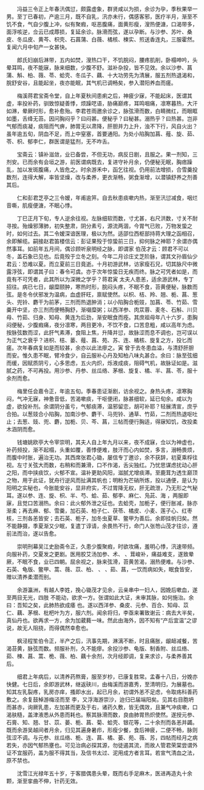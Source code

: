 <!-- { "loadSidebar": true } -->
　　冯益三令正上年春汛偶愆，颇露虚象，群贤咸以为损，余诊为孕，季秋果举一男。至丁已春初，产逾三月，既不自乳，汛亦未行，偶感客邪，医疗半月，渐至不饥不食，气自少腹上冲，似有聚瘕，呕恶腹痛，面黄形瘦，溲热便溏，口渴带多，面浮咳逆，佥云已成蓐损，复延余诊。脉滑而弦，遂以孕断。与沙参、苏叶、桑皮、冬瓜皮、黄芩、枳壳、石菖蒲、白薇、橘核、楝实、煎送香连丸，三服霍然。复闻六月中旬产一女甚快。

　　郎氏妇崩后淋带，五内如焚，溲热口干，不饥脘闷，腰疼肌削，卧榻呻吟，头晕耳鸣，夜不能寐，脉来细数，少腹不舒。滋补杂投，皆不见效。余以沙参、菖蒲、斛、柏、薇、苓、蛤壳、冬瓜子、藕、十大功劳先为清展，服五剂热退渴和，脘舒安谷，且能起坐，夜亦能眠，其气机已调畅矣，参入潜阳养血而瘥。

　　梅溪蒋君宝斋令堂，自上年夏秋间患痢之后，神疲少寐，不能起床，医谓其虚，率投补药，驯致惊疑善悸，烦躁呓语，胁痛巅疼，耳鸣咽痛，凛寒暮热，大汗如淋，晕厥时形，愈补愈殆。李君苍雨邀余诊之，脉弦滑而数，白睛微红，而眼眶如墨，舌绛无苔。因问胸闷乎？曰闷甚。便秘乎？曰秘甚。溺热乎？曰热甚。岂非气郁而痰凝，痰阻而气痹，肺胃无以肃降，肝胆并力上升，浊不下行，风自火出？虽年逾五旬，阴血不足，而上中窒塞，首要通阳。为处小陷胸加菖、薤、旋、茹、苓、枳、郁李仁，群医谓是猛剂，无不咋舌。

　　宝斋云：镇补滋敛，业已备尝，不但无功，病反日剧，且服之。果一剂知，三剂安。已而余有会垣之游，前医谓病既去，复进守补月余，仍便秘无眠，胸痞躁乱，加以发斑腹痛，人皆危之。时余游禾中，函乞往视。仍用前法增损，合雪羹投数剂，连得大解，率皆坚燥，改与柔养，更衣渐畅，粥食渐增，以潜镇舒养之剂善其后。

　　仁和彭君芝亭之三令嫒，年甫逾笄。自去秋患痰嗽内热，渐至汛愆减食，咽烂音嘶，肌瘦便溏，不眠心悸。

　　丁巳正月下旬，专人逆余往视。左脉细软而数，寸尤甚，右尺洪数，寸关不耐寻按。殆燥邪薄肺，初失整肃，阴分素亏，源流两涸，今胃气已败，万物发蛰之时，如何过去。其二令嫒深谙医理，极以为然。适邵位西枢部持蒋大理之函相召，余即解缆。嗣接赵君笛楼信云：彭证果殁于惊蛰前三日，抑何脉之神耶？余谓亦偶然事耳。如前年五月间，偶诊顾听泉明经之脉，即谓家 伯茂才云：顾君不可以冬，盖石象已见也。后竟殁于立冬之刻。今年二月诊庄丈芝阶脉，谓其文孙眉仙少君云：恐难以夏。而立夏前三日竟逝。十月初游武林，访家瘦石兄，切其脉尺中微露浮弦，即谓其子曰：春令可虞。亦于次年惊蛰日无疾而终。脉之可凭者如是，而竟有不可凭者，此其所以为深微之学乎？蒋君寅 太夫人患恙，适余游武林，专丁招往。病已七日，龈糜颐肿，寒热时形，脘闷头疼，不眠不食，苔黄便秘，脉数而弦。是冬令伏邪发为温病，血虚肝旺，禀赋使然。以枳、桔、羚、翘、栀、菖、葱头、兜铃、麝干为前茅，三剂而热退肿消；以小陷胸合栀豉，加菖、苓、竹茹、雪羹开中坚，亦三剂而便畅胸舒，渐啜糜粥；以西洋参、肉苁蓉、麦冬、石斛、川贝母、竹茹、归身、知母、黄连为后劲，渐安眠食而痊。其庶祖母年八十六岁，患胸闷便秘，少腹瘕痛，夜分凛寒，两目更冷，不饮不食，口苦息粗，咸以高年为虑。按脉弦数而涩，此肝气素滞，食阻上焦，升降并愆，故脉涩而息不调也，岂可误以为正气之衰乎？进枳、桔、蒌、薤、菖、苑、苏、连、橘核、旋复之方，投匕而瘥。次年春病复如是而较甚，余亦以此法瘳之。寅 曾于去冬患血溢，与清舒肝胆而安。惟久患不眠，臂冷食少，自云服补心丹及知柏八味丸甚合。余曰：脉至弦细而缓，因赋质阴亏，心多思虑，五火内炽，烁液成痰，阻碍气机，故脉证如是。滋腻之药，不可再投。用沙参、丹参、丝瓜络、茅根、旋复、橘、半、菖、苓，服十余剂而愈。

　　梅里任会嘉令正，年逾五旬。季春患证渐剧，访余视之。身热头疼，凛寒胸闷，气冲无寐，神惫音低，苦渴嗽痰，干呕便闭，脉甚细软，延已旬余。咸以为虚，欲投补剂。余谓阴分虽亏，气郁痰滞，温邪留恋，胡可补耶？轻展清宣，庶乎合拍。以葱豉合小陷胸，加南沙参、麝干、马兜铃、通草、竹茹，二剂而热退呕吐止；去葱、豉、兜、麝，加栀、贝、芩、菖，三帖而便行胸适，得寐知饥，改投柔木涵阴而愈。

　　钱塘姚欧亭大令宰崇明，其夫人自上年九月以来，夜不成寐，佥以为神虚也，补药频投，渐不起榻，头重如覆，善悸便难，肢汗而心内如焚，多言，溺畅畏烦，而腹中时胀，遍治无功。其西席张君心锄，屡信专丁邀诊，余不获辞，初夏乘桴往视。左寸关弦大而数，右稍和而兼滑，口不作渴，舌尖独红。乃忧思谋虑扰动心肝之阳，而中挟痰饮，火郁不宣。温补更助风阳，滋腻尤增痰滞。至鹿茸为透生巅顶之物，用于此证，犹舟行逆风而扯满其帆也；明粉为芒硝所炼，投以通便，是认为阳明之实秘也，今胀能安谷，显非府实，不过胃降无权，肝无疏泄，乃无形之气秘耳。遂以参、连、旋、枳、半、芍、蛤、茹、郁李、麻仁、凫茈、海 ，两服即寐，且觉口苦溺热。余曰：此火郁外泄之征也。去蛤壳，加栀子，便行胀减，脉亦渐柔；再去麻、郁、雪羹，加石英、柏子仁、茯苓、橘皮、小麦、莲子心、红枣核，三剂各恙皆安；去石英、栀子，加冬虫夏草、鳖甲为善后。余即挂帆归矣。然不能静摄，季夏渐又少眠，复遣丁谆请，余畏热不行，命门人张笏山茂才往诊，遵前法而治，遂以告愈。

　　崇明刑幕吴江史励斋令正，久患少腹聚瘕，时欲攻痛，羞明心悸，汛速带频。向服补药，交夏发之更剧。医用胶艾汤加参、术、 、茸峻补，痛益难支，遂致晕厥，不眠不食，业已四朝。屈余视之，脉来弦滑，苔黄苦渴，溺热便难。与沙参、石英、龟版、鳖甲、蒿、薇、苡、柏、 、 、茹、菖，一饮而病如失，眠食皆安，赠以清养柔潜而别。

　　余游瀛洲，有越人李姓，挽心锄茂才见余，云亲串中一妇人，因娩后嗽血，遂至两目无光，四肢 不能动，欲求一方。张谓如此大证，未审其脉，如何施治。余曰：吾知之矣，此肺热欲成痿 也。遂以西洋参、桑皮、元参、百合、知母、苡仁、藕、茅根、枇杷叶为方，服六剂。闻余将归，李亟来署致谢云：病去大半矣，真仙丹也。欲再求一方，余为加葳蕤一味。然此由海外，因不知有“产后宜温”之谬说，故无人阻挠，而得偶然幸愈也。

　　枫泾程笙伯令正，半产之后，汛事先期，淋漓不断，时且痛胀，龈衄减餐，苦渴苔黄，脉弦而数。频服补剂，久不能瘳。余投沙参、龟版、制香附、丝瓜络、茹、楝、菖、蒿、桅、薇、柏、藕十余剂，次月经即调，复来求诊，与柔养善其后。

　　细君上年病后，以清养药熬膏，服至岁杪，已康复胜常。孟春十八日，分娩亦快健。七日后，余即游武林，继返硖川，由梅溪而游嘉秀，至清明归，为展墓也。知其左乳裂疼，乳房亦痒，搔即水出，起已月余，初谓外恙不足虑，令取疡科善药敷之。余复鼓棹游梅泾而至 李，又浮海游崇沙，迨归已届端阳矣。见其右目胞坍而甚赤，询厥乳患，左加甚而更及于右，诸药久敷，皆无偶效，且兼气冲痰嗽，口渴肤糙，盖津液悉从外患而耗也。察其脉滑而数，良由肺胃热炽使然。遂授元参、石膏、知、翘、甘、苡、蒌、栀、菖、菊、蛤壳、银花等，二十余剂而各恙并蠲。既而余游吴越间者月余，归见其遍身暑疖，形瘦少餐，食后神疲，二便不畅，脉则弦涩不调。与元参、丝瓜络、栀、连、菖、橘、蒌、苑、薇、苏，四帖而经月之病若失，亦因气郁热壅也。可见治病必探其源，勿徒遏其流，而故人管君荣棠尝谓外证不宜服药，盖为服不得其当，及信书太过、泥用成方者言耳。若宣气清血之法，原不禁也。

　　沈雪江光禄年五十岁，于客腊偶患头晕，既而右手足麻木，医进再造丸十余颗，渐至挛曲不伸，针药无效。

